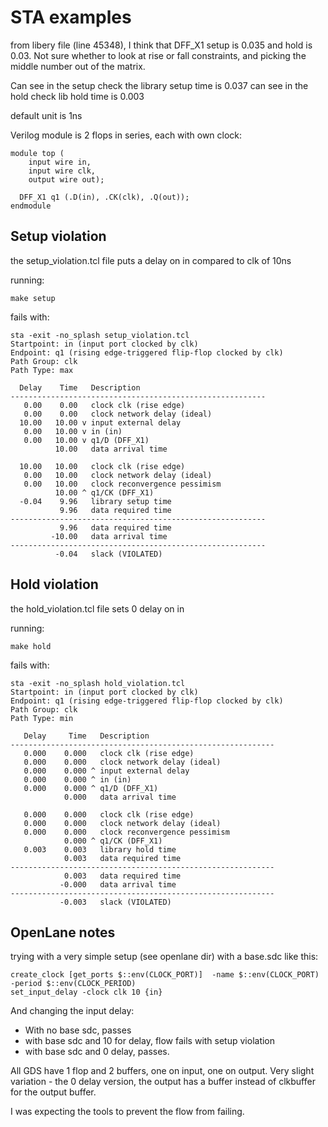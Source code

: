# STA examples

from libery file (line 45348), I think that DFF_X1 setup is 0.035 and hold is 0.03.
Not sure whether to look at rise or fall constraints, and picking the middle number out of the matrix.

Can see in the setup check the library setup time is 0.037
can see in the hold check lib hold time is 0.003

default unit is 1ns

Verilog module is 2 flops in series, each with own clock:

    module top (
        input wire in,
        input wire clk,
        output wire out);

      DFF_X1 q1 (.D(in), .CK(clk), .Q(out));
    endmodule

## Setup violation

the setup_violation.tcl file puts a delay on in compared to clk of 10ns 

running:

    make setup

fails with:

    sta -exit -no_splash setup_violation.tcl
    Startpoint: in (input port clocked by clk)
    Endpoint: q1 (rising edge-triggered flip-flop clocked by clk)
    Path Group: clk
    Path Type: max

      Delay    Time   Description
    ---------------------------------------------------------
       0.00    0.00   clock clk (rise edge)
       0.00    0.00   clock network delay (ideal)
      10.00   10.00 v input external delay
       0.00   10.00 v in (in)
       0.00   10.00 v q1/D (DFF_X1)
              10.00   data arrival time

      10.00   10.00   clock clk (rise edge)
       0.00   10.00   clock network delay (ideal)
       0.00   10.00   clock reconvergence pessimism
              10.00 ^ q1/CK (DFF_X1)
      -0.04    9.96   library setup time
               9.96   data required time
    ---------------------------------------------------------
               9.96   data required time
             -10.00   data arrival time
    ---------------------------------------------------------
              -0.04   slack (VIOLATED)

## Hold violation

the hold_violation.tcl file sets 0 delay on in

running:

    make hold

fails with:

    sta -exit -no_splash hold_violation.tcl
    Startpoint: in (input port clocked by clk)
    Endpoint: q1 (rising edge-triggered flip-flop clocked by clk)
    Path Group: clk
    Path Type: min

       Delay     Time   Description
    -----------------------------------------------------------
       0.000    0.000   clock clk (rise edge)
       0.000    0.000   clock network delay (ideal)
       0.000    0.000 ^ input external delay
       0.000    0.000 ^ in (in)
       0.000    0.000 ^ q1/D (DFF_X1)
                0.000   data arrival time

       0.000    0.000   clock clk (rise edge)
       0.000    0.000   clock network delay (ideal)
       0.000    0.000   clock reconvergence pessimism
                0.000 ^ q1/CK (DFF_X1)
       0.003    0.003   library hold time
                0.003   data required time
    -----------------------------------------------------------
                0.003   data required time
               -0.000   data arrival time
    -----------------------------------------------------------
               -0.003   slack (VIOLATED)


## OpenLane notes

trying with a very simple setup (see openlane dir)
with a base.sdc like this:

    create_clock [get_ports $::env(CLOCK_PORT)]  -name $::env(CLOCK_PORT)  -period $::env(CLOCK_PERIOD)
    set_input_delay -clock clk 10 {in}

And changing the input delay:

* With no base sdc, passes
* with base sdc and 10 for delay, flow fails with setup violation
* with base sdc and 0 delay, passes.

All GDS have 1 flop and 2 buffers, one on input, one on output.
Very slight variation - the 0 delay version, the output has a buffer instead of clkbuffer for the output buffer.

I was expecting the tools to prevent the flow from failing.
